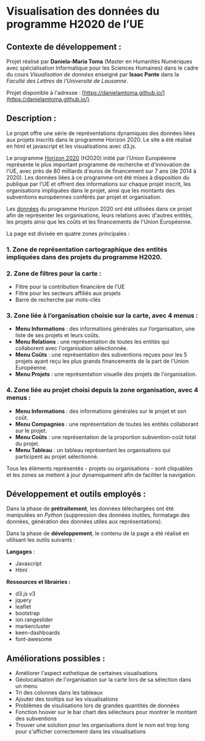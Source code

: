 # Visualisation des données du programme H2020 de l’UE

## Contexte de développement :

Projet réalisé par **Daniela-Maria Toma** (Master en Humanités Numériques avec spécialisation Informatique pour les Sciences Humaines) dans le cadre du cours _Visualisation de données_ enseigné par **Isaac Pante** dans la _Faculté des Lettres_ de _l’Université de Lausanne_.

Projet disponible à l'adresse : [https://danielamtoma.github.io/](https://danielamtoma.github.io/).

## Description :

Le projet offre une série de représentations dynamiques des données liées aux projets inscrits dans le programme Horizon 2020. Le site a été réalisé en html et javascript et les visualisations avec d3.js.

Le programme [Horizon 2020](https://ec.europa.eu/programmes/horizon2020/en/) (H2020) initié par l’Union Européenne représente le plus important programme de recherche et d'innovation de l'UE, avec près de 80 milliards d'euros de financement sur 7 ans (de 2014 à 2020). Les données liées à ce programme ont été mises à disposition du publique par l’UE et offrent des informations sur chaque projet inscrit, les organisations impliquées dans le projet, ainsi que les montants des subventions européennes conférés par projet et organisation.

Les [données](https://data.europa.eu/euodp/en/data/dataset/cordisH2020projects) du programme Horizon 2020 ont été utilisées dans ce projet afin de représenter les organisations, leurs relations avec d'autres entités, les projets ainsi que les coûts et les financements de l'Union Européenne.

La page est divisée en quatre zones principales :

### 1. Zone de représentation cartographique des entités impliquées dans des projets du programme H2020.

### 2. Zone de filtres pour la carte :
 - Filtre pour la contribution financière de l’UE
 - Filtre pour les secteurs affiliés aux projets
 - Barre de recherche par mots-clés
 
### 3. Zone liée à l’organisation choisie sur la carte, avec 4 menus :
 - **Menu Informations** : des informations générales sur l’organisation, une liste de ses projets et leurs coûts.
 - **Menu Relations** : une représentation de toutes les entités qui collaborent avec l'organisation sélectionnée.
 - **Menu Coûts** : une représentation des subventions reçues pour les 5  projets ayant reçu les plus grands financements de la part de l'Union Européenne.
 - **Menu Projets** : une représentation visuelle des projets de l'organisation.
 
### 4. Zone liée au projet choisi depuis la zone organisation, avec 4 menus :
- **Menu Informations** : des informations générales sur le projet et son coût.
- **Menu Compagnies** : une représentation de toutes les entités collaborant sur le projet.
- **Menu Coûts** : une représentation de la proportion subvention-coût total du projet.
- **Menu Tableau** : un tableau représentant les organisations qui participent au projet sélectionné.

Tous les éléments représentés - projets ou organisations - sont cliquables et les zones se mettent à jour dynamiquement afin de faciliter la navigation.

## Développement et outils employés :

Dans la phase de **prétraitement**, les données téléchargées ont été manipulées en _Python_ (suppression des données inutiles, formatage des données, génération des données utiles aux représentations).

Dans la phase de **développement**, le contenu de la page a été réalisé en utilisant les outils suivants :

**Langages** :
 - Javascript
 - Html
 
**Ressources et librairies :**
 - d3.js v3
 - jquery
 - leaflet
 - bootstrap
 - ion.rangeslider
 - markercluster
 - keen-dashboards
 - font-awesome

## Améliorations possibles :
 - Améliorer l'aspect esthetique de certaines visualisations
 - Géolocalisation de l'organisation sur la carte lors de sa sélection dans un menu
 - Tri des colonnes dans les tableaux
 - Ajouter des tooltips sur les visualisations
 - Problèmes de visulisations lors de grandes quantités de données
 - Fonction hoover sur le bar chart des sélecteurs pour montrer le montant des subventions
 - Trouver une solution pour les organisations dont le nom est trop long pour s'afficher correctement dans les visualisations

